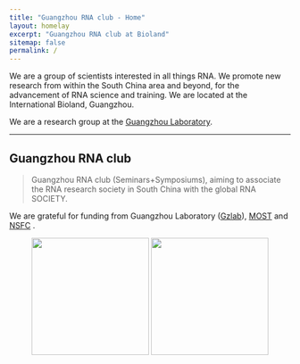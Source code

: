 ```yaml
---
title: "Guangzhou RNA club - Home"
layout: homelay
excerpt: "Guangzhou RNA club at Bioland"
sitemap: false
permalink: /
---
```


We are a group of scientists interested in all things RNA. We promote new research from within the South China area and beyond, for the advancement of RNA science and training. We are located at the International Bioland, Guangzhou.

We are a research group at the [Guangzhou Laboratory](https://www.grmh-gdl.cn).

------------------------------------------------------------------------

## Guangzhou RNA club

> Guangzhou RNA club (Seminars+Symposiums), aiming to associate the RNA research society in South China with the global RNA SOCIETY.


We are grateful for funding from Guangzhou Laboratory ([Gzlab](www.gzlab.ac.cn)), [MOST]() and [NSFC]() .

<figure class="fourth">
  <img src="{{ site.url }}{{ site.baseurl }}/images/RNA-Puzzles_logo.jpg" style="width: 210px">
  <img src="{{ site.url }}{{ site.baseurl }}/images/homepic/NSFC_logo.png" style="width: 210px">
</figure>
